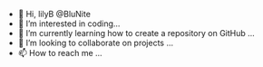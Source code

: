 - 👋 Hi, lilyB @BluNite
- 👀 I’m interested in coding...
- 🌱 I’m currently learning how to create a repository on GitHub ...
- 💞️ I’m looking to collaborate on projects ...
- 📫 How to reach me ...

<!---
BluNite/BluNite is a ✨ special ✨ repository because its `README.md` (this file) appears on your GitHub profile.
You can click the Preview link to take a look at your changes.
--->
